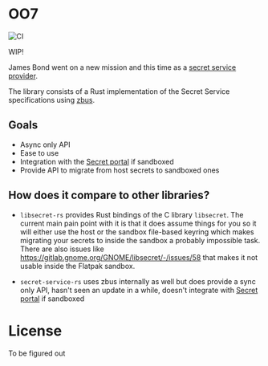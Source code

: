 # OO7

![CI](https://github.com/bilelmoussaoui/oo7/workflows/CI/badge.svg)

WIP!

James Bond went on a new mission and this time as a [secret service provider](https://specifications.freedesktop.org/secret-service/latest/).

The library consists of a Rust implementation of the Secret Service specifications using [zbus](https://lib.rs/zbus).


## Goals

- Async only API
- Ease to use
- Integration with the [Secret portal](https://flatpak.github.io/xdg-desktop-portal/#gdbus-org.freedesktop.portal.Secret) if sandboxed
- Provide API to migrate from host secrets to sandboxed ones

## How does it compare to other libraries?

- `libsecret-rs` provides Rust bindings of the C library `libsecret`. The current main pain point with it is that
it does assume things for you so it will either use the host or the sandbox file-based keyring which makes migrating your secrets
to inside the sandbox a probably impossible task. There are also issues like <https://gitlab.gnome.org/GNOME/libsecret/-/issues/58>
that makes it not usable inside the Flatpak sandbox.

- `secret-service-rs` uses zbus internally as well but does provide a sync only API, hasn't seen an update in a while, doesn't integrate with [Secret portal](https://flatpak.github.io/xdg-desktop-portal/#gdbus-org.freedesktop.portal.Secret) if sandboxed

# License

To be figured out

